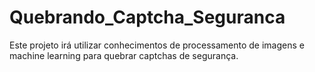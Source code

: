 # Quebrando_Captcha_Seguranca
Este projeto irá utilizar conhecimentos de processamento de imagens e machine learning para quebrar captchas de segurança.
